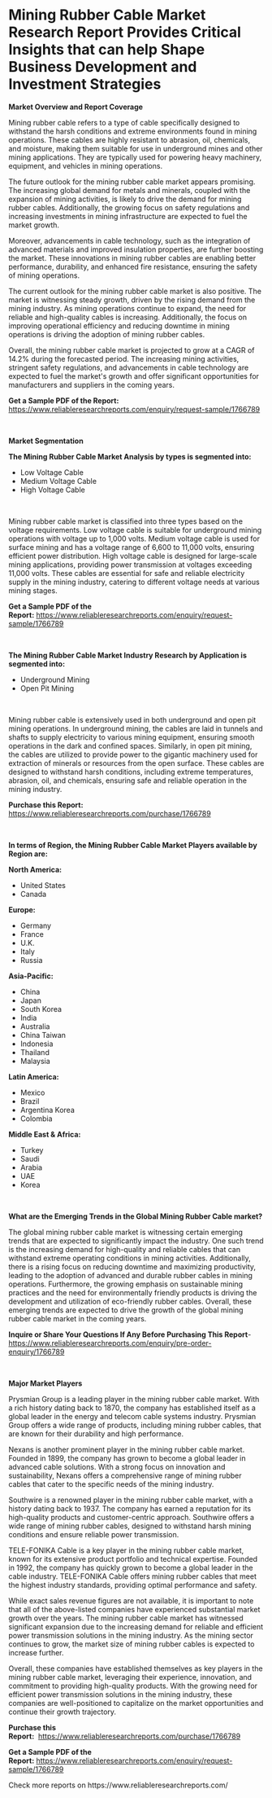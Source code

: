 <p><h1>Mining Rubber Cable Market Research Report Provides Critical Insights that can help Shape Business Development and Investment Strategies</h1></p><p><strong>Market Overview and Report Coverage</strong></p>
<p><p>Mining rubber cable refers to a type of cable specifically designed to withstand the harsh conditions and extreme environments found in mining operations. These cables are highly resistant to abrasion, oil, chemicals, and moisture, making them suitable for use in underground mines and other mining applications. They are typically used for powering heavy machinery, equipment, and vehicles in mining operations.</p><p>The future outlook for the mining rubber cable market appears promising. The increasing global demand for metals and minerals, coupled with the expansion of mining activities, is likely to drive the demand for mining rubber cables. Additionally, the growing focus on safety regulations and increasing investments in mining infrastructure are expected to fuel the market growth.</p><p>Moreover, advancements in cable technology, such as the integration of advanced materials and improved insulation properties, are further boosting the market. These innovations in mining rubber cables are enabling better performance, durability, and enhanced fire resistance, ensuring the safety of mining operations.</p><p>The current outlook for the mining rubber cable market is also positive. The market is witnessing steady growth, driven by the rising demand from the mining industry. As mining operations continue to expand, the need for reliable and high-quality cables is increasing. Additionally, the focus on improving operational efficiency and reducing downtime in mining operations is driving the adoption of mining rubber cables.</p><p>Overall, the mining rubber cable market is projected to grow at a CAGR of 14.2% during the forecasted period. The increasing mining activities, stringent safety regulations, and advancements in cable technology are expected to fuel the market's growth and offer significant opportunities for manufacturers and suppliers in the coming years.</p></p>
<p><strong>Get a Sample PDF of the Report:</strong> <a href="https://www.reliableresearchreports.com/enquiry/request-sample/1766789">https://www.reliableresearchreports.com/enquiry/request-sample/1766789</a></p>
<p>&nbsp;</p>
<p><strong>Market Segmentation</strong></p>
<p><strong>The Mining Rubber Cable Market Analysis by types is segmented into:</strong></p>
<p><ul><li>Low Voltage Cable</li><li>Medium Voltage Cable</li><li>High Voltage Cable</li></ul></p>
<p>&nbsp;</p>
<p><p>Mining rubber cable market is classified into three types based on the voltage requirements. Low voltage cable is suitable for underground mining operations with voltage up to 1,000 volts. Medium voltage cable is used for surface mining and has a voltage range of 6,600 to 11,000 volts, ensuring efficient power distribution. High voltage cable is designed for large-scale mining applications, providing power transmission at voltages exceeding 11,000 volts. These cables are essential for safe and reliable electricity supply in the mining industry, catering to different voltage needs at various mining stages.</p></p>
<p><strong>Get a Sample PDF of the Report:</strong>&nbsp;<a href="https://www.reliableresearchreports.com/enquiry/request-sample/1766789">https://www.reliableresearchreports.com/enquiry/request-sample/1766789</a></p>
<p>&nbsp;</p>
<p><strong>The Mining Rubber Cable Market Industry Research by Application is segmented into:</strong></p>
<p><ul><li>Underground Mining</li><li>Open Pit Mining</li></ul></p>
<p>&nbsp;</p>
<p><p>Mining rubber cable is extensively used in both underground and open pit mining operations. In underground mining, the cables are laid in tunnels and shafts to supply electricity to various mining equipment, ensuring smooth operations in the dark and confined spaces. Similarly, in open pit mining, the cables are utilized to provide power to the gigantic machinery used for extraction of minerals or resources from the open surface. These cables are designed to withstand harsh conditions, including extreme temperatures, abrasion, oil, and chemicals, ensuring safe and reliable operation in the mining industry.</p></p>
<p><strong>Purchase this Report:</strong>&nbsp; <a href="https://www.reliableresearchreports.com/purchase/1766789">https://www.reliableresearchreports.com/purchase/1766789</a></p>
<p>&nbsp;</p>
<p><strong>In terms of Region, the Mining Rubber Cable Market Players available by Region are:</strong></p>
<p>
    <p> <strong> North America: </strong>
        <ul>
            <li>United States</li>
            <li>Canada</li>
        </ul>
        </p> 
    <p> <strong> Europe: </strong>
        <ul>
            <li>Germany</li>
            <li>France</li>
            <li>U.K.</li>
            <li>Italy</li>
            <li>Russia</li>
        </ul>
        </p> 
    <p> <strong> Asia-Pacific: </strong>
        <ul>
            <li>China</li>
            <li>Japan</li>
            <li>South Korea</li>
            <li>India</li>
            <li>Australia</li>
            <li>China Taiwan</li>
            <li>Indonesia</li>
            <li>Thailand</li>
            <li>Malaysia</li>
        </ul>
        </p> 
    <p> <strong> Latin America: </strong>
        <ul>
            <li>Mexico</li>
            <li>Brazil</li>
            <li>Argentina Korea</li>
            <li>Colombia</li>
        </ul>
        </p> 
    <p> <strong> Middle East & Africa: </strong>
        <ul>
            <li>Turkey</li>
            <li>Saudi</li>
            <li>Arabia</li>
            <li>UAE</li>
            <li>Korea</li>
        </ul>
    </p>
    </p>
<p>&nbsp;</p>
<p><strong>What are the Emerging Trends in the Global Mining Rubber Cable market?</strong></p>
<p><p>The global mining rubber cable market is witnessing certain emerging trends that are expected to significantly impact the industry. One such trend is the increasing demand for high-quality and reliable cables that can withstand extreme operating conditions in mining activities. Additionally, there is a rising focus on reducing downtime and maximizing productivity, leading to the adoption of advanced and durable rubber cables in mining operations. Furthermore, the growing emphasis on sustainable mining practices and the need for environmentally friendly products is driving the development and utilization of eco-friendly rubber cables. Overall, these emerging trends are expected to drive the growth of the global mining rubber cable market in the coming years.</p></p>
<p><strong>Inquire or Share Your Questions If Any Before Purchasing This Report</strong>- <a href="https://www.reliableresearchreports.com/enquiry/pre-order-enquiry/1766789">https://www.reliableresearchreports.com/enquiry/pre-order-enquiry/1766789</a></p>
<p>&nbsp;</p>
<p><strong>Major Market Players</strong></p>
<p><p>Prysmian Group is a leading player in the mining rubber cable market. With a rich history dating back to 1870, the company has established itself as a global leader in the energy and telecom cable systems industry. Prysmian Group offers a wide range of products, including mining rubber cables, that are known for their durability and high performance.</p><p>Nexans is another prominent player in the mining rubber cable market. Founded in 1899, the company has grown to become a global leader in advanced cable solutions. With a strong focus on innovation and sustainability, Nexans offers a comprehensive range of mining rubber cables that cater to the specific needs of the mining industry.</p><p>Southwire is a renowned player in the mining rubber cable market, with a history dating back to 1937. The company has earned a reputation for its high-quality products and customer-centric approach. Southwire offers a wide range of mining rubber cables, designed to withstand harsh mining conditions and ensure reliable power transmission.</p><p>TELE-FONIKA Cable is a key player in the mining rubber cable market, known for its extensive product portfolio and technical expertise. Founded in 1992, the company has quickly grown to become a global leader in the cable industry. TELE-FONIKA Cable offers mining rubber cables that meet the highest industry standards, providing optimal performance and safety.</p><p>While exact sales revenue figures are not available, it is important to note that all of the above-listed companies have experienced substantial market growth over the years. The mining rubber cable market has witnessed significant expansion due to the increasing demand for reliable and efficient power transmission solutions in the mining industry. As the mining sector continues to grow, the market size of mining rubber cables is expected to increase further.</p><p>Overall, these companies have established themselves as key players in the mining rubber cable market, leveraging their experience, innovation, and commitment to providing high-quality products. With the growing need for efficient power transmission solutions in the mining industry, these companies are well-positioned to capitalize on the market opportunities and continue their growth trajectory.</p></p>
<p><strong>Purchase this Report:</strong>&nbsp;&nbsp;<a href="https://www.reliableresearchreports.com/purchase/1766789">https://www.reliableresearchreports.com/purchase/1766789</a></p>
<p></p>
<p><strong>Get a Sample PDF of the Report:</strong>&nbsp;<a href="https://www.reliableresearchreports.com/enquiry/request-sample/1766789">https://www.reliableresearchreports.com/enquiry/request-sample/1766789</a></p>
<p>Check more reports on https://www.reliableresearchreports.com/</p>